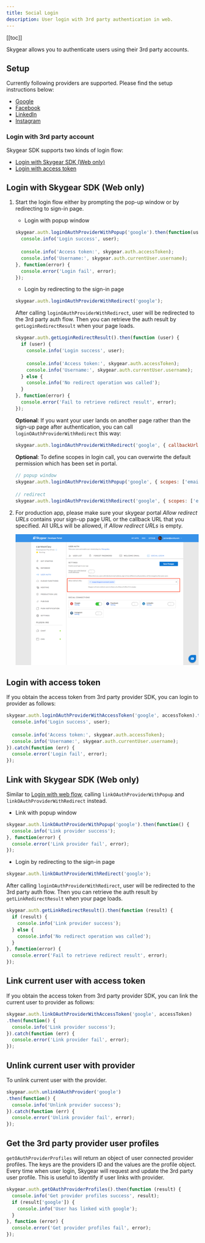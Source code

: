 ```yaml
---
title: Social Login
description: User login with 3rd party authentication in web.
---
```


[[toc]]

Skygear allows you to authenticate users using their 3rd party accounts.

## Setup

Currently following providers are supported. Please find the setup instructions below:

- [Google][google]
- [Facebook][facebook]
- [LinkedIn][linkedin]
- [Instagram][instagram]

### Login with 3rd party account

Skygear SDK supports two kinds of login flow:

- [Login with Skygear SDK (Web only)][login-with-skygear-sdk]
- [Login with access token][login-with-access-token]

## Login with Skygear SDK (Web only)

1. Start the login flow either by prompting the pop-up window or by redirecting to sign-in page.
    - Login with popup window

    ```javascript
    skygear.auth.loginOAuthProviderWithPopup('google').then(function(user) {
      console.info('Login success', user);

      console.info('Access token:', skygear.auth.accessToken);
      console.info('Username:', skygear.auth.currentUser.username);
    }, function(error) {
      console.error('Login fail', error);
    });
    ```

    - Login by redirecting to the sign-in page

    ```javascript
    skygear.auth.loginOAuthProviderWithRedirect('google');
    ```

    After calling `loginOAuthProviderWithRedirect`, user will be redirected to the 3rd party auth flow.
    Then you can retrieve the auth result by `getLoginRedirectResult` when your page loads.

    ```javascript
    skygear.auth.getLoginRedirectResult().then(function (user) {
      if (user) {
        console.info('Login success', user);

        console.info('Access token:', skygear.auth.accessToken);
        console.info('Username:', skygear.auth.currentUser.username);
      } else {
        console.info('No redirect operation was called');
      }
    }, function(error) {
      console.error('Fail to retrieve redirect result', error);
    });
    ```

    **Optional**: If you want your user lands on another page rather than the sign-up page after authentication,
    you can call `loginOAuthProviderWithRedirect` this way:

    ```javascript
    skygear.auth.loginOAuthProviderWithRedirect('google', { callbackUrl: "${CALLBACK_URL}" });
    ```

    **Optional**: To define scopes in login call, you can overwirte the default permission which has been set in portal.

    ```javascript
    // popup window
    skygear.auth.loginOAuthProviderWithPopup('google', { scopes: ['email'] });

    // redirect
    skygear.auth.loginOAuthProviderWithRedirect('google', { scopes: ['email'] });
    ```

2. For production app, please make sure your skygear portal *Allow redirect URLs* contains your sign-up page URL or the callback URL that you specified. All URLs will be allowed, if *Allow redirect URLs* is empty.

    ![Allow redirect URLs](/assets/common/sso-allow-redirect-urls.png)

## Login with access token

If you obtain the access token from 3rd party provider SDK, you can login to provider as follows:

```javascript
skygear.auth.loginOAuthProviderWithAccessToken('google', accessToken).then(function (result) {
  console.info('Login success', user);

  console.info('Access token:', skygear.auth.accessToken);
  console.info('Username:', skygear.auth.currentUser.username);
}).catch(function (err) {
  console.error('Login fail', error);
});
```

## Link with Skygear SDK (Web only)

Similar to [Login with web flow][login-with-skygear-sdk], calling `linkOAuthProviderWithPopup`
and `linkOAuthProviderWithRedirect` instead.

- Link with popup window

```javascript
skygear.auth.linkOAuthProviderWithPopup('google').then(function() {
  console.info('Link provider success');
}, function(error) {
  console.error('Link provider fail', error);
});
```

- Login by redirecting to the sign-in page

```javascript
skygear.auth.linkOAuthProviderWithRedirect('google');
```

After calling `loginOAuthProviderWithRedirect`, user will be redirected to the 3rd party auth flow.
Then you can retrieve the auth result by `getLinkRedirectResult` when your page loads.

```javascript
skygear.auth.getLinkRedirectResult().then(function (result) {
  if (result) {
    console.info('Link provider success');
  } else {
    console.info('No redirect operation was called');
  }
}, function(error) {
  console.error('Fail to retrieve redirect result', error);
});
```

## Link current user with access token

If you obtain the access token from 3rd party provider SDK, you can link the current user to provider as follows:

```javascript
skygear.auth.linkOAuthProviderWithAccessToken('google', accessToken)
.then(function() {
  console.info('Link provider success');
}).catch(function (err) {
  console.error('Link provider fail', error);
});
```

## Unlink current user with provider

To unlink current user with the provider.

```javascript
skygear.auth.unlinkOAuthProvider('google')
.then(function() {
  console.info('Unlink provider success');
}).catch(function (err) {
  console.error('Unlink provider fail', error);
});
```

## Get the 3rd party provider user profiles

`getOAuthProviderProfiles` will return an object of user connected provider profiles. The keys are the providers ID and the values are the profile object. Every time when user login, Skygear will request and update the 3rd party user profile. This is useful to identify if user links with provider.

```javascript
skygear.auth.getOAuthProviderProfiles().then(function (result) {
  console.info('Get provider profiles success', result);
  if (result['google']) {
    console.info('User has linked with google');
  }
}, function (error) {
  console.error('Get provider profiles fail', error);
});
```

[login-with-skygear-sdk]: #login-with-skygear-sdk
[login-with-access-token]: #login-with-access-token
[facebook]: /guides/auth/social-login/facebook/
[google]: /guides/auth/social-login/google/
[linkedin]: /guides/auth/social-login/linkedin/
[instagram]: /guides/auth/social-login/instagram/
